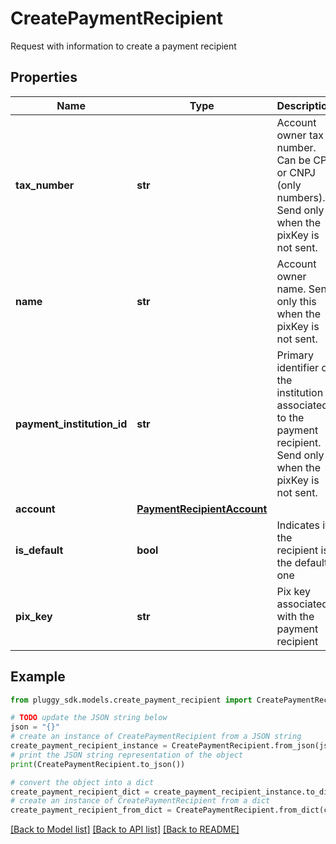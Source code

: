# CreatePaymentRecipient

Request with information to create a payment recipient

## Properties

Name | Type | Description | Notes
------------ | ------------- | ------------- | -------------
**tax_number** | **str** | Account owner tax number. Can be CPF or CNPJ (only numbers). Send only when the pixKey is not sent. | 
**name** | **str** | Account owner name. Send only this when the pixKey is not sent. | 
**payment_institution_id** | **str** | Primary identifier of the institution associated to the payment recipient. Send only when the pixKey is not sent. | 
**account** | [**PaymentRecipientAccount**](PaymentRecipientAccount.md) |  | 
**is_default** | **bool** | Indicates if the recipient is the default one | [optional] 
**pix_key** | **str** | Pix key associated with the payment recipient | [optional] 

## Example

```python
from pluggy_sdk.models.create_payment_recipient import CreatePaymentRecipient

# TODO update the JSON string below
json = "{}"
# create an instance of CreatePaymentRecipient from a JSON string
create_payment_recipient_instance = CreatePaymentRecipient.from_json(json)
# print the JSON string representation of the object
print(CreatePaymentRecipient.to_json())

# convert the object into a dict
create_payment_recipient_dict = create_payment_recipient_instance.to_dict()
# create an instance of CreatePaymentRecipient from a dict
create_payment_recipient_from_dict = CreatePaymentRecipient.from_dict(create_payment_recipient_dict)
```
[[Back to Model list]](../README.md#documentation-for-models) [[Back to API list]](../README.md#documentation-for-api-endpoints) [[Back to README]](../README.md)


